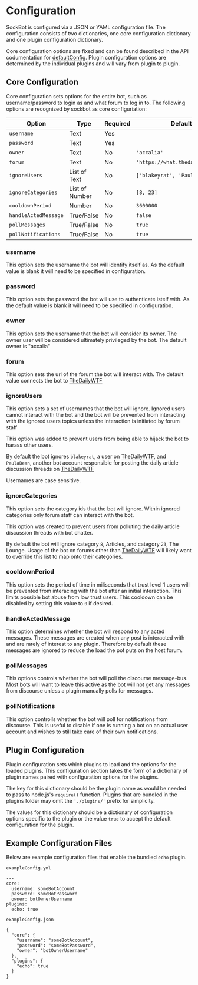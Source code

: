# Configuration

SockBot is configured via a JSON or YAML configuration file. The configuration consists of two dictionaries, 
one core configuration dictionary and one plugin configuration dictionary.

Core configuration options are fixed and can be found described in the API codumentation for [defaultConfig]. 
Plugin configuration options are determined by the individual plugins and will vary from plugin to plugin.

[defaultConfig]: api/config/#defaultConfig

## Core Configuration
Core configuration sets options for the entire bot, such as username/password to login as and what forum to 
log in to. The following options are recognized by sockbot as core configuriation:

| Option               | Type           | Required | Default                          |
|----------------------|----------------|----------|----------------------------------|
| `username`           | Text           | Yes      |                                  |
| `password`           | Text           | Yes      |                                  |
| `owner`              | Text           | No       | `'accalia'`                      |
| `forum`              | Text           | No       | `'https://what.thedailywtf.com'` |
| `ignoreUsers`        | List of Text   | No       | `['blakeyrat', 'PaulaBean']`     |
| `ignoreCategories`   | List of Number | No       | `[8, 23]`                        |
| `cooldownPeriod`     | Number         | No       | `3600000`                        |
| `handleActedMessage` | True/False     | No       | `false`                          |
| `pollMessages`       | True/False     | No       | `true`                           |
| `pollNotifications`  | True/False     | No       | `true`                           |

### username
This option sets the username the bot will identify itself as. As the default value is blank it will need to 
be specified in configuration.

### password
This option sets the password the bot will use to authenticate istelf with. As the default value is blank it
will need to be specified in configuration.

### owner
This option sets the username that the bot will consider its owner. The owner user will be considered ultimately
privileged by the bot. The default owner is "accalia"

### forum
This option sets the url of the forum the bot will interact with. The default value connects the bot to [TheDailyWTF]

[TheDailyWTF]: https://what.thedailywtf.com

### ignoreUsers
This option sets a set of usernames that the bot will ignore. Ignored users cannot interact with the bot and the bot
will be prevented from interacting with the ignored users topics unless the interaction is initiated by forum staff

This option was added to prevent users from being able to hijack the bot to harass other users. 

By default the bot ignores `blakeyrat`, a user on [TheDailyWTF], and `PaulaBean`, another bot account responsible for posting the daily article discussion threads on [TheDailyWTF]

Usernames are case sensitive.

### ignoreCategories
This option sets the category ids that the bot will ignore. Within ignored categories only forum staff can interact with the bot.

This option was created to prevent users from polluting the daily article discussion threads with bot chatter.

By default the bot will ignore category `8`, Articles, and category `23`, The Lounge. Usage of the bot on forums 
other than [TheDailyWTF] will likely want to override this list to map onto their categories.

### cooldownPeriod
This option sets the period of time in miliseconds that trust level 1 users will be prevented from interacing with
the bot after an initial interaction. This limits possible bot abuse from low trust users. This cooldown can be 
disabled by setting this value to `0` if desired.

### handleActedMessage
This option determines whether the bot will respond to any acted messages. These messages are created when any post 
is interacted with and are rarely of interest to any plugin. Therefore by default these messages are ignored to 
reduce the load the pot puts on the host forum.

### pollMessages
This options controls whether the bot will poll the discourse message-bus. Most bots will want to leave this active
as the bot will not get any messages from discourse unless a plugin manually polls for messages.

### pollNotifications
This option controlls whether the bot will poll for notifications from discourse. This is useful to disable if one is
running a bot on an actual user account and wishes to still take care of their own notifications.

## Plugin Configuration
Plugin configuration sets which plugins to load and the options for the loaded plugins. This configuration section 
takes the form of a dictionary of plugin names paired with configuration options for the plugins. 

The key for this dictionary should be the plugin name as would be needed to pass to node.js's `require()` function.
Plugins that are bundled in the plugins folder may omit the `'./plugins/'` prefix for simplicity.

The values for this dictionary should be a dictionary of configuration options specific to the plugin or the value
`true` to accept the default configuration for the plugin.

## Example Configuration Files

Below are example configuration files that enable the bundled `echo` plugin.

`exampleConfig.yml`
```
---
core:
  username: someBotAccount
  password: someBotPassword
  owner: botOwnerUsername
plugins:
  echo: true
```

`exampleConfig.json`
```
{
  "core": {
    "username": "someBotAccount",
    "password": "someBotPassword",
    "owner": "botOwnerUsername"
  },
  "plugins": {
    "echo": true
  }
}
```
